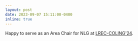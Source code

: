 ```yaml
---
layout: post
date: 2023-09-07 15:11:00-0400
inline: true
---
```

Happy to serve as an Area Chair for NLG at [LREC-COLING'24](https://lrec-coling-2024.org/).